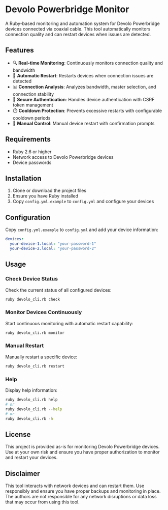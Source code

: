 # Devolo Powerbridge Monitor

A Ruby-based monitoring and automation system for Devolo Powerbridge devices connected via coaxial cable. This tool automatically monitors connection quality and can restart devices when issues are detected.

## Features

- 🔍 **Real-time Monitoring**: Continuously monitors connection quality and bandwidth
- 🔄 **Automatic Restart**: Restarts devices when connection issues are detected
- 📊 **Connection Analysis**: Analyzes bandwidth, master selection, and connection stability
- 🔐 **Secure Authentication**: Handles device authentication with CSRF token management
- ⏱️ **Cooldown Protection**: Prevents excessive restarts with configurable cooldown periods
- 🎯 **Manual Control**: Manual device restart with confirmation prompts

## Requirements

- Ruby 2.6 or higher
- Network access to Devolo Powerbridge devices
- Device passwords

## Installation

1. Clone or download the project files
2. Ensure you have Ruby installed
3. Copy `config.yml.example` to `config.yml` and configure your devices

## Configuration

Copy `config.yml.example` to `config.yml` and add your device information:

```yaml
devices:
  your-device-1.local: "your-password-1"
  your-device-2.local: "your-password-2"
```

## Usage

### Check Device Status

Check the current status of all configured devices:

```bash
ruby devolo_cli.rb check
```

### Monitor Devices Continuously

Start continuous monitoring with automatic restart capability:

```bash
ruby devolo_cli.rb monitor
```

### Manual Restart

Manually restart a specific device:

```bash
ruby devolo_cli.rb restart
```

### Help

Display help information:

```bash
ruby devolo_cli.rb help
# or
ruby devolo_cli.rb --help
# or
ruby devolo_cli.rb -h
```

## License

This project is provided as-is for monitoring Devolo Powerbridge devices. Use at your own risk and ensure you have proper authorization to monitor and restart your devices.

## Disclaimer

This tool interacts with network devices and can restart them. Use responsibly and ensure you have proper backups and monitoring in place. The authors are not responsible for any network disruptions or data loss that may occur from using this tool.

